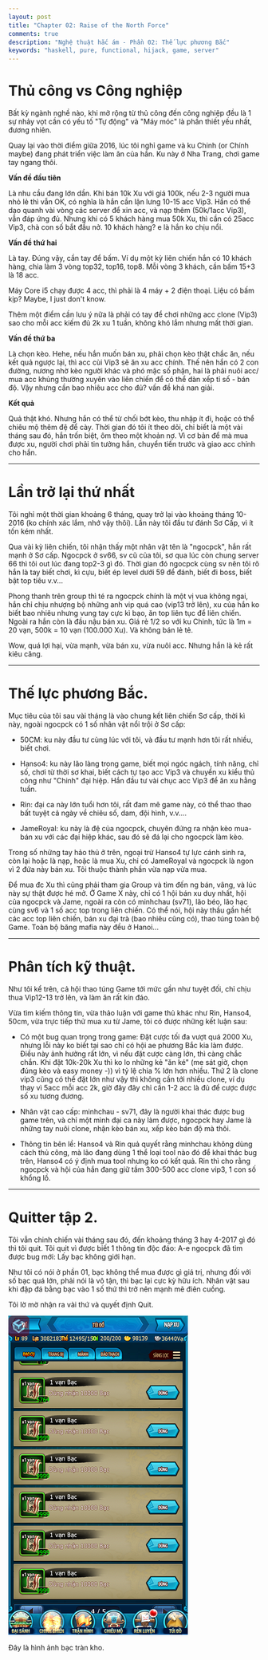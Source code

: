 ```yaml
---
layout: post
title: "Chapter 02: Raise of the North Force"
comments: true
description: "Nghệ thuật hắc ám - Phần 02: Thế lực phương Bắc"
keywords: "haskell, pure, functional, hijack, game, server"
---
```


# Thủ công vs Công nghiệp

Bất kỳ ngành nghề nào, khi mở rộng từ thủ công đến công nghiệp đều là 1 sự nhảy vọt cần có yếu tố "Tự động" và "Máy móc" là phần thiết yếu nhất, đương nhiên.

Quay lại vào thời điểm giữa 2016, lúc tôi nghỉ game và ku Chinh (or Chính maybe) đang phát triển việc làm ăn của hắn. Ku này ở Nha Trang, chơi game tay ngang thôi.

**Vấn đề đầu tiên**

Là nhu cầu đang lớn dần. Khi bán 10k Xu với giá 100k, nếu 2-3 người mua nhỏ lẻ thì vẫn OK, có nghĩa là hắn cần lận lưng 10-15 acc Vip3. Hắn có thể dạo quanh vài vòng các server để xin acc, và nạp thêm (50k/1acc Vip3), vẫn đáp ứng đủ. Nhưng khi có 5 khách hàng mua 50k Xu, thì cần có 25acc Vip3, chà con số bắt đầu nở. 10 khách hàng? e là hắn ko chịu nổi.

**Vấn đề thứ hai**

Là tay. Đúng vậy, cần tay để bấm. Ví dụ một kỳ liên chiến hắn có 10 khách hàng, chia làm 3 vòng top32, top16, top8. Mỗi vòng 3 khách, cần bấm 15+3 là 18 acc.

Máy Core i5 chạy được 4 acc, thì phải là 4 máy + 2 điện thoại. Liệu có bấm kịp? Maybe, I just don't know.

Thêm một điểm cần lưu ý nữa là phải có tay để chơi những acc clone (Vip3) sao cho mỗi acc kiếm đủ 2k xu 1 tuần, không khó lắm nhưng mất thời gian.

**Vấn đề thứ ba**

Là chọn kèo. Hehe, nếu hắn muốn bán xu, phải chọn kèo thật chắc ăn, nếu kết quả ngược lại, thì acc cùi Vip3 sẽ ăn xu acc chính. Thế nên hắn có 2 con đường, nương nhờ kèo người khác và phó mặc số phận, hai là phải nuôi acc/ mua acc khủng thường xuyên vào liên chiến để có thể dàn xếp tỉ số - bán độ. Vậy nhưng cần bao nhiêu acc cho đủ? vấn đề khá nan giải.

**Kết quả**

Quả thật khó. Nhưng hắn có thể từ chối bớt kèo, thu nhập ít đi, hoặc có thể chiêu mộ thêm đệ để cày. Thời gian đó tôi ít theo dõi, chỉ biết là một vài tháng sau đó, hắn trốn biệt, ôm theo một khoản nợ. Vì cơ bản để mà mua được xu, người chơi phải tin tưởng hắn, chuyển tiền trước và giao acc chính cho hắn.

---

# Lần trở lại thứ nhất

Tôi nghỉ một thời gian khoảng 6 tháng, quay trở lại vào khoảng tháng 10-2016 (ko chính xác lắm, nhớ vậy thôi). Lần này tôi đầu tư đánh Sơ Cấp, vì ít tốn kém nhất.

Qua vài kỳ liên chiến, tôi nhận thấy một nhân vật tên là "ngocpck", hắn rất mạnh ở Sơ cấp. Ngocpck ở sv66, sv cũ của tôi, sơ qua lúc còn chung server 66 thì tôi out lúc đang top2-3 gì đó. Thời gian đó ngocpck cùng sv nên tôi rõ hắn là tay biết chơi, kì cựu, biết ép level dưới 59 để đánh, biết đi boss, biết bật top tiêu v.v... 

Phong thanh trên group thì té ra ngocpck chính là một vị vua không ngai, hắn chỉ chịu nhượng bộ những anh vip quá cao (vip13 trở lên), xu của hắn ko biết bao nhiêu nhưng vung tay cực kì bạo, ăn top liên tục để liên chiến. Ngoài ra hắn còn là đầu nậu bán xu. Giá rẻ 1/2 so với ku Chinh, tức là 1m = 20 vạn, 500k = 10 vạn (100.000 Xu). Và không bán lẻ tẻ.

Wow, quá lợi hại, vừa mạnh, vừa bán xu, vừa nuôi acc. Nhưng hắn là kẻ rất kiêu căng.

---

# Thế lực phương Bắc.

Mục tiêu của tôi sau vài tháng là vào chung kết liên chiến Sơ cấp, thời kì này, ngoài ngocpck có 1 số nhân vật nổi trội ở Sơ cấp:

* 50CM: ku này đầu tư cùng lúc với tôi, và đầu tư mạnh hơn tôi rất nhiều, biết chơi.

* Hanso4: ku này lão làng trong game, biết mọi ngóc ngách, tính năng, chỉ số, chơi từ thời sơ khai, biết cách tự tạo acc Vip3 và chuyển xu kiểu thủ công như "Chinh" đại hiệp. Hắn đầu tư vài chục acc Vip3 để ăn xu hằng tuần.

* Rin: đại ca này lớn tuổi hơn tôi, rất đam mê game này, có thể thao thao bất tuyệt cả ngày về chiêu số, dam, đội hình, v.v....

* JameRoyal: ku này là đệ của ngocpck, chuyên đứng ra nhận kèo mua-bán xu với các đại hiệp khác, sau đó sẽ đá lại cho ngocpck làm kèo.

Trong số những tay hảo thủ ở trên, ngoại trừ Hanso4 tự lực cánh sinh ra, còn lại hoặc là nạp, hoặc là mua Xu, chỉ có JameRoyal và ngocpck là ngon vì 2 đứa này bán xu. Tôi thuộc thành phần vừa nạp vừa mua.

Để mua đc Xu thì cũng phải tham gia Group và tìm đến ng bán, vâng, và lúc này sự thật được hé mở. Ở Game X này, chỉ có 1 hội bán xu duy nhất, hội của ngocpck và Jame, ngoài ra còn có minhchau (sv71), lão béo, lão hạc cùng sv6 và 1 số acc top trong liên chiến. Có thể nói, hội này thầu gần hết các acc top liên chiến, bán xu đại trà (bao nhiêu cũng có), thao túng toàn bộ Game. Toàn bộ băng mafia này đều ở Hanoi...

---

# Phân tích kỹ thuật.

Như tôi kể trên, cả hội thao túng Game tới mức gần như tuyệt đối, chỉ chịu thua Vip12-13 trở lên, và làm ăn rất kín đáo.

Vừa tìm kiếm thông tin, vừa thảo luận với game thủ khác như Rin, Hanso4, 50cm, vừa trực tiếp thử mua xu từ Jame, tôi có được những kết luận sau:

* Có một bug quan trọng trong game: Đặt cược tối đa vượt quá 2000 Xu, nhưng lỗi này ko biết tại sao chỉ có hội ae phương Bắc kia làm được. Điều này ảnh hưởng rất lớn, vì nếu đặt cược càng lớn, thì càng chắc chắn. Khi đặt 10k-20k Xu thì ko lo những kẻ "ăn ké" (me sát giờ, chọn đúng kèo và easy money -)) vì tỷ lệ chia % lớn hơn nhiều. Thứ 2 là clone vip3 cũng có thể đặt lớn như vậy thì không cần tới nhiều clone, ví dụ thay vì 5acc mỗi acc 2k, giờ đây đây chỉ cần 1-2 acc là đủ để cược được số xu tương đương.

* Nhân vật cao cấp: minhchau - sv71, đây là người khai thác được bug game trên, và chỉ một mình đại ca này làm được, ngocpck hay Jame là những tay nuôi clone, nhận kèo bán xu, xếp kèo bán độ mà thôi.

* Thông tin bên lề: Hanso4 và Rin quả quyết rằng minhchau không dùng cách thủ công, mà lão đang dùng 1 thể loại tool nào đó để khai thác bug trên, Hanso4 có ý định mua tool nhưng ko có kết quả. Rin thì cho rằng ngocpck và hội của hắn đang giữ tầm 300-500 acc clone vip3, 1 con số khổng lồ.

---

# Quitter tập 2.

Tôi vẫn chinh chiến vài tháng sau đó, đến khoảng tháng 3 hay 4-2017 gì đó thì tôi quit. Tôi quit vì được biết 1 thông tin độc đáo: A-e ngocpck đã tìm được bug mới: Lấy bạc không giới hạn.

Như tôi có nói ở phần 01, bạc không thể mua được gì giá trị, nhưng đối với số bạc quá lớn, phải nói là vô tận, thì bạc lại cực kỳ hữu ích. Nhân vật sau khi đập đá bằng bạc vào 1 số thứ thì trở nên mạnh mẽ điên cuồng.

Tôi lờ mờ nhận ra vài thứ và quyết định Quit.

![Bạc đầy kho](/assets/images/aspect-of-programming/silver_money.png)

Đây là hình ảnh bạc tràn kho.
